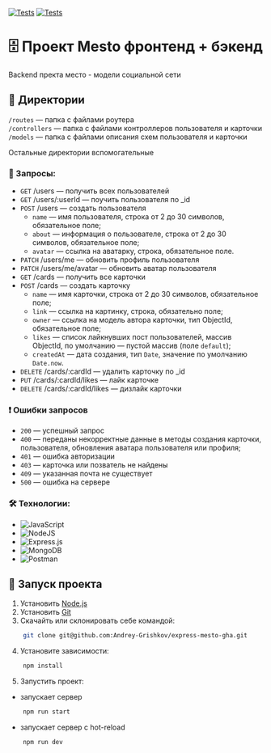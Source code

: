 [![Tests](https://github.com/yandex-praktikum/express-mesto-gha/actions/workflows/tests-13-sprint.yml/badge.svg)](https://github.com/yandex-praktikum/express-mesto-gha/actions/workflows/tests-13-sprint.yml) [![Tests](https://github.com/yandex-praktikum/express-mesto-gha/actions/workflows/tests-14-sprint.yml/badge.svg)](https://github.com/yandex-praktikum/express-mesto-gha/actions/workflows/tests-14-sprint.yml)
# 🗄️ Проект Mesto фронтенд + бэкенд

Backend пректа место - модели социальной сети

## 📂 Директории

`/routes` — папка с файлами роутера  
`/controllers` — папка с файлами контроллеров пользователя и карточки   
`/models` — папка с файлами описания схем пользователя и карточки  
  
Остальные директории вспомогательные

### 📝 Запросы:

* `GET` /users — получить всех пользователей
* `GET` /users/:userId — поучить пользователя по _id
* `POST` /users — создать пользователя
  - `name` — имя пользователя, строка от 2 до 30 символов, обязательное поле;
  - `about` — информация о пользователе, строка от 2 до 30 символов, обязательное поле;
  - `avatar` — ссылка на аватарку, строка, обязательное поле.
* `PATCH` /users/me — обновить профиль пользователя
* `PATCH` /users/me/avatar — обновить аватар пользователя
* `GET` /cards — получить все карточки
* `POST` /cards — создать карточку
  - `name` — имя карточки, строка от 2 до 30 символов, обязательное поле;
  - `link` — ссылка на картинку, строка, обязательно поле;
  - `owner` — ссылка на модель автора карточки, тип ObjectId, обязательное поле;
  - `likes` — список лайкнувших пост пользователей, массив ObjectId, по умолчанию — пустой массив (поле `default`);
  - `createdAt` — дата создания, тип `Date`, значение по умолчанию `Date.now`.
* `DELETE` /cards/:cardId — удалить карточку по _id
* `PUT` /cards/:cardId/likes — лайк карточке
* `DELETE` /cards/:cardId/likes — дизлайк карточки

### ❗ Ошибки запросов
* `200` — успешный запрос
* `400` — переданы некорректные данные в методы создания карточки, пользователя, обновления аватара пользователя или профиля;
* `401` — ошибка авторизации
* `403` — карточка или позватель не найдены 
* `409` — указанная почта не существует
* `500` — ошибка на сервере

### 🛠️ Технологии:
+ ![JavaScript](https://img.shields.io/badge/javascript-%23323330.svg?style=for-the-badge&logo=javascript&logoColor=%23F7DF1E)
+ ![NodeJS](https://img.shields.io/badge/node.js-6DA55F?style=for-the-badge&logo=node.js&logoColor=white)
+ ![Express.js](https://img.shields.io/badge/express.js-%23404d59.svg?style=for-the-badge&logo=express&logoColor=%2361DAFB)
+ ![MongoDB](https://img.shields.io/badge/MongoDB-%234ea94b.svg?style=for-the-badge&logo=mongodb&logoColor=white)
+ ![Postman](https://img.shields.io/badge/Postman-FF6C37?style=for-the-badge&logo=postman&logoColor=white) 

## 🚀 Запуск проекта

1. Установить [Node.js](https://nodejs.org/en/ "ссылка на сайт Node.js")
2. Установить [Git](https://git-scm.com/ "ссылка на сайт Git")
3. Скачайть или склонировать себе командой:
```sh
    git clone git@github.com:Andrey-Grishkov/express-mesto-gha.git
```
4. Установите зависимости:
```sh
    npm install
```
5. Запустить проект:
- запускает сервер
```sh
    npm run start
```
- запускает сервер с hot-reload
```sh
    npm run dev
```
